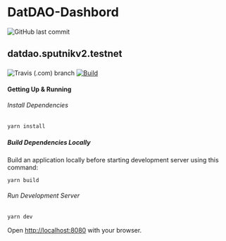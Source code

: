 # DatDAO-Dashbord

![GitHub last commit](https://img.shields.io/github/last-commit/modelomaker812/DatDAO-Dashboard?style=plastic)

## datdao.sputnikv2.testnet 

### 
![Travis (.com) branch](https://img.shields.io/travis/com/modelomaker812/DatDAO-Dashboard/master?style=for-the-badge)
[![Build](https://github.com/modelomaker812/DatDAO-Dashboard/actions/workflows/build-deploy.yaml/badge.svg)](https://github.com/modelomaker812/DatDAO-Dashboard/actions/workflows/build-deploy.yaml)

#### Getting Up & Running

###### Install Dependencies

```bash
yarn install
```

##### Build Dependencies Locally

Build an application locally before starting development server using this command:

```
yarn build
```

###### Run Development Server

```bash
yarn dev
```

Open [http://localhost:8080](http://localhost:8080) with your browser.
